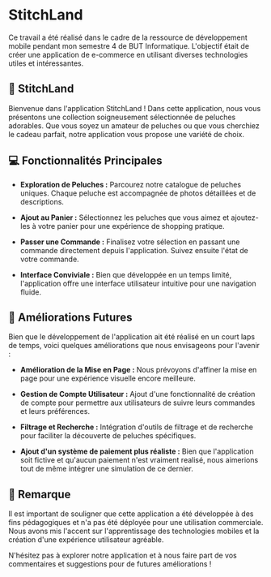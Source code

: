 # StitchLand

Ce travail a été réalisé dans le cadre de la ressource de développement mobile pendant mon semestre 4 de BUT Informatique. L'objectif était de créer une application de e-commerce en utilisant diverses technologies utiles et intéressantes.

## 🧸 StitchLand

Bienvenue dans l'application StitchLand ! Dans cette application, nous vous présentons une collection soigneusement sélectionnée de peluches adorables. Que vous soyez un amateur de peluches ou que vous cherchiez le cadeau parfait, notre application vous propose une variété de choix.

## 💻 Fonctionnalités Principales

- **Exploration de Peluches :** Parcourez notre catalogue de peluches uniques. Chaque peluche est accompagnée de photos détaillées et de descriptions.

- **Ajout au Panier :** Sélectionnez les peluches que vous aimez et ajoutez-les à votre panier pour une expérience de shopping pratique.

- **Passer une Commande :** Finalisez votre sélection en passant une commande directement depuis l'application. Suivez ensuite l'état de votre commande.

- **Interface Conviviale :** Bien que développée en un temps limité, l'application offre une interface utilisateur intuitive pour une navigation fluide.

## 🎯 Améliorations Futures

Bien que le développement de l'application ait été réalisé en un court laps de temps, voici quelques améliorations que nous envisageons pour l'avenir :

- **Amélioration de la Mise en Page :** Nous prévoyons d'affiner la mise en page pour une expérience visuelle encore meilleure.

- **Gestion de Compte Utilisateur :** Ajout d'une fonctionnalité de création de compte pour permettre aux utilisateurs de suivre leurs commandes et leurs préférences.

- **Filtrage et Recherche :** Intégration d'outils de filtrage et de recherche pour faciliter la découverte de peluches spécifiques.

- **Ajout d'un système de paiement plus réaliste :** Bien que l'application soit fictive et qu'aucun paiement n'est vraiment realisé, nous aimerions tout de même intégrer une simulation de ce dernier.

## 📎 Remarque

Il est important de souligner que cette application a été développée à des fins pédagogiques et n'a pas été déployée pour une utilisation commerciale. Nous avons mis l'accent sur l'apprentissage des technologies mobiles et la création d'une expérience utilisateur agréable.

N'hésitez pas à explorer notre application et à nous faire part de vos commentaires et suggestions pour de futures améliorations !
